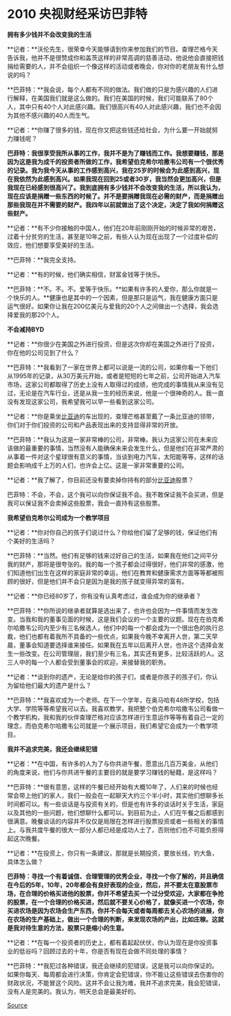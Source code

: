 # 2010 央视财经采访巴菲特
**拥有多少钱并不会改变我的生活**

**记者：**沃伦先生，很荣幸今天能够请到你来参加我们的节目。查理芒格今天告诉我，他并不是很赞成你和盖茨这样的非常高调的慈善活动，他说他会直接把钱捐给需要的人，并不会组织一个像这样的活动或者晚会，你对你的老朋友有什么想说的吗？

**巴菲特：**我会说，每个人都有不同的做法。我们做的只是为感兴趣的人们进行解释，在美国我们就是这么做的。我们在美国的时候，我们可能联系了80个人，其中只有40个人对此感兴趣。我们很高兴有40人对此感兴趣，我们也不会因为其他不感兴趣的40人而生气。

**记者：**你赚了很多的钱，现在你又把这些钱还给社会，为什么要一开始就努力赚钱呢？

**巴菲特：我很享受我所从事的工作，我并不是为了赚钱而工作。我想要赚钱，那是因为这是我为成千的投资者所做的工作，我希望伯克希尔哈撒韦公司有一个很优秀的记录。我为我今天从事的工作感到高兴，我在25岁的时候会为此感到高兴，现在我依然为此感到高兴。如果我现在回到25或者30岁，我当然会更加高兴，但是我现在已经感到很高兴了。我到底拥有多少钱并不会改变我的生活，所以我认为，现在应该是捐赠一些东西的时候了。并不是要捐赠我现在必需的财产，而是捐赠出那些我现在并不需要的财产。我四年以前就做出了这个决定，决定了我如何捐赠这些财产。**

**记者：**有不少你接触的中国人，他们在20年前刚刚开始的时候非常的艰苦，过着十分贫穷的生活，甚至是10年之前，有些人认为现在出现了一个过度补偿的效应，他们想要享受美好的生活。

**巴菲特：**我完全支持。

**记者：**有的时候，他们确实相信，财富金钱等于快乐。

**巴菲特：**不。不。不。爱等于快乐。**如果有许多的人爱你，那么你就是一个快乐的人。**健康也是其中的一个因素，但是那只是运气，我在健康方面只是运气很好。如果你让我在200亿美元与爱我的20个人之间做出一个选择，我会选择爱我的那20个人。

**不会减持BYD**

**记者：**你很少在美国之外进行投资，但是这次你却在美国之外进行了投资，你在他的公司见到了什么？

**巴菲特：**我看到了一家在世界上都可以说是一流的公司，如果你看一下他们从1995年的记录，从30万美元开始，或者是短短的七年之前，公司开始进入汽车市场，这家公司都取得了历史上没有人取得过的成绩，他完成的事情我从来没有见过，无论是在汽车行业，还是从我一生的经历来说，他是一个很神奇的人。我一直没有发现这家公司，我希望我可以早一些看到这家公司。

**记者：**你是乘坐[比亚迪](https://xueqiu.com/S/SZ002594?from=status_stock_match)的车出现的，查理芒格甚至戴了一条比亚迪的领带，你们对于你们投资的公司和产品表现出来的支持显得非常的开放。

**巴菲特：**我认为这是一家非常棒的公司，非常棒。我认为这家公司在未来应该做的最重要的事情，当然没有人能确保未来会发生什么，但是他们在非常严肃的从事着一件对这个星球很有意义的事情，当谈到电力汽车，太阳能等等，这样的话题会影响成千上万的人们，也许会上亿。这是一家非常重要的公司。

**记者：**我了解了，你目前还没有要卖掉你持有的部分[比亚迪](https://xueqiu.com/S/SZ002594?from=status_stock_match)股票？

巴菲特：不会，不会，这个我可以向你保证我不会。我不敢保证我不会买进，但是我可以保证我不会卖掉这些股票，我会一直持有这些股票。

**我希望伯克希尔公司成为一个教学项目**

**记者：**你对你自己的孩子们说过什么？你给他们留了足够的钱，保证他们有个美好的生活吗？

**巴菲特：**当然。他们有足够的钱来过好自己的生活，如果我在他们之间平分我的财产，那将是很夸张的。我的每一个孩子都会过得很好，他们非常的感激，他们知道他们出生在这样的家庭非常的幸运，他们在教育和健康需求方面等等都被照顾的很好，但是他们并不会只是因为是我的孩子就变得异常的富有。

**记者：**你已经80岁了，你有没有认真考虑过，谁会成为你的继承者？

**巴菲特：**你所说的继承者就算是选出来了，也许也会因为一件事情而发生改变。当我和我的董事见面的时候，这是我们会议的一个主要的议题。现在在伯克希尔哈撒韦公司内至少有三名候选人，他们中的每一个都会成为一个很出色的执行总裁，他们也都有着我所不具备的一些优点，如果我今晚不幸离开人世，第二天早晨，董事会知道要选择谁来接任。如果我在五年以后离开人世，也许这个选择会发生一些改变。在公司管理层，我们至少有三名，其实还有更多，比较活跃的人。这三人中的每一个人都会受到董事会的欢迎，来接替我的职务。

**记者：**谈到你的遗产，无论是给你的孩子们，或者是你孩子的孩子们，你认为留给他们最大的遗产是什么？

**巴菲特：**我喜欢成为一个老师。在下一个学年，在奥马哈有48所学校，包括大学、学院等等希望我可以去。我喜欢教学，我把整个伯克希尔哈撒韦公司看做一个教学机构，我和我的伙伴查理芒格对应该怎样进行生意运作等等有着自己一定的理念，而伯克希尔哈撒韦公司就是一个展示项目，我们希望它会成为一个教学项目。

**我并不追求完美，我还会继续犯错**

**记者：**在中国，有许多的人为了与你共进午餐，愿意出几百万美金，从他们的角度来说，他们与你共进午餐的主要目的就是要学习赚钱的秘籍，是这样吗？

**巴菲特：**很有意思，这样的午餐已经开始有大概10年了，人们来的时候也经常会带上他们的家人，我们一般会在一起聊天大约三个半小时，其实他们想聊多长时间都可以。有一些谈话是与投资有关的，但是也有许多的谈话时关于生活，家庭以及其他的一些问题，他们想聊什么都可以。到目前为止，人们在午餐之后都感到很满意。晚餐谈话的内容并不仅仅是局限在怎样进行股票投资或者一些相关的事情上。与我共度午餐的很大一部分人都已经是成功人士了，否则他们也不可能负担得起这次晚餐。

**记者：**在投资上，你只有一条建议，那就是长期投资，要放长线，钓大鱼，具体怎么做？

**巴菲特：寻找一个有着诚信、合理管理的优秀企业，寻找一个你了解的，并且确信在今后的5年，10年，20年都会有良好表现的企业，然后，并不要太在意股票市场，在合理的价格买进他的股票，你并不希望去买一个过分受欢迎，大家都在争抢的股票，在一个合理的价格买进，然后就不要关心价格了，就像买进一个农场，你买进农场是因为农场会生产东西，你并不会每天或者每周都去关心农场的进展，你在农场的生产基础上，做出一个合理的判断，来发现农场的产出，比如庄稼。这就是我对待生意的方法，股票只是缩小的生意。**

**记者：**在每一个投资者的历史上，都有着起起伏伏，你认为现在是你投资事业的低谷吗？回顾过去的十年，你是否有现在会做不同处理的事情？

**巴菲特：**我犯过各种错误，我还会继续的犯错误，这是我可以向你保证的。如果你每天、每周都会进行决策，你肯定会犯错误，你不能让这些错误去伤害你的财政状况，不能冒这个风险。这并不会让我为难，我并不追求完美，我会犯错误，没有人是完美的。我认为，明天总会是最美好的。


[Source](https://xueqiu.com/2740739644/172199380)